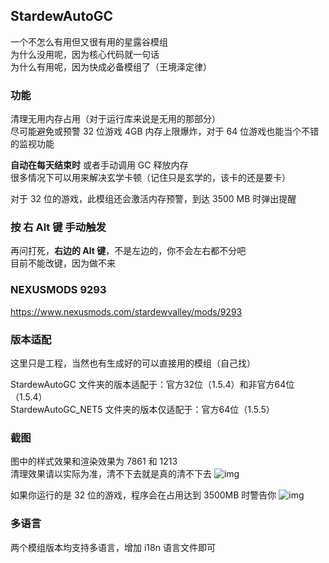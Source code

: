 ## StardewAutoGC
一个不怎么有用但又很有用的星露谷模组  
为什么没用呢，因为核心代码就一句话  
为什么有用呢，因为快成必备模组了（王境泽定律）

### 功能
清理无用内存占用（对于运行库来说是无用的那部分）  
尽可能避免或预警 32 位游戏 4GB 内存上限爆炸，对于 64 位游戏也能当个不错的监视功能

**自动在每天结束时** 或者手动调用 GC 释放内存  
很多情况下可以用来解决玄学卡顿（记住只是玄学的，该卡的还是要卡）

对于 32 位的游戏，此模组还会激活内存预警，到达 3500 MB 时弹出提醒

### 按 右 Alt 键 手动触发
再问打死，**右边的 Alt 键**，不是左边的，你不会左右都不分吧  
目前不能改键，因为做不来

### NEXUSMODS 9293
https://www.nexusmods.com/stardewvalley/mods/9293

### 版本适配
这里只是工程，当然也有生成好的可以直接用的模组（自己找）

StardewAutoGC 文件夹的版本适配于：官方32位（1.5.4）和非官方64位（1.5.4）  
StardewAutoGC_NET5 文件夹的版本仅适配于：官方64位（1.5.5）

### 截图
图中的样式效果和渲染效果为 7861 和 1213  
清理效果请以实际为准，清不下去就是真的清不下去
![img](https://raw.github.com/Lake1059/StardewAutoGC/main/img/1.png)

如果你运行的是 32 位的游戏，程序会在占用达到 3500MB 时警告你
![img](https://raw.github.com/Lake1059/StardewAutoGC/main/img/2.png)

### 多语言
两个模组版本均支持多语言，增加 i18n 语言文件即可